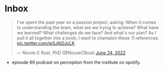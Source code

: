 # Inbox

<blockquote class="twitter-tweet"><p lang="en" dir="ltr">I&#39;ve spent the past year on a passion project, asking: When it comes to understanding the brain, what are we trying to achieve? What have we learned? What challenges do we face? And what&#39;s our plan? As I pull it all together into a book, I want to champion these 11 references: <a href="https://t.co/wSJjbDJcLK">pic.twitter.com/wSJjbDJcLK</a></p>&mdash; Nicole C Rust, PhD (@NicoleCRust) <a href="https://twitter.com/NicoleCRust/status/1540343356605218816?ref_src=twsrc%5Etfw">June 24, 2022</a></blockquote> <script async src="https://platform.twitter.com/widgets.js" charset="utf-8"></script>

* episode 69 podcast on perception from the institute on spotify.